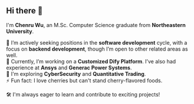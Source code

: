 ## Hi there 👋

I'm **Chenru Wu**, an M.Sc. Computer Science graduate from **Northeastern University**.

🚀 I’m actively seeking positions in the **software development** cycle, with a focus on **backend development**, though I’m open to other related areas as well.  
🔭 Currently, I’m working on a **Customized Dify Platform**. I’ve also had experience at **Ansys** and **Generac Power Systems**.  
🌱 I'm exploring **CyberSecurity** and **Quantitative Trading**.  
⚡ Fun fact: I love cherries but can't stand cherry-flavored foods.  

🛠 I'm always eager to learn and contribute to exciting projects!

<!--
**wuchenru/wuchenru** is a ✨ _special_ ✨ repository because its `README.md` (this file) appears on your GitHub profile.

Here are some ideas to get you started:

- 🔭 I’m currently working on ...
- 🌱 I’m currently learning ...
- 👯 I’m looking to collaborate on ...
- 🤔 I’m looking for help with ...
- 💬 Ask me about ...
- 📫 How to reach me: ...
- 😄 Pronouns: ...
- ⚡ Fun fact: ...
-->
